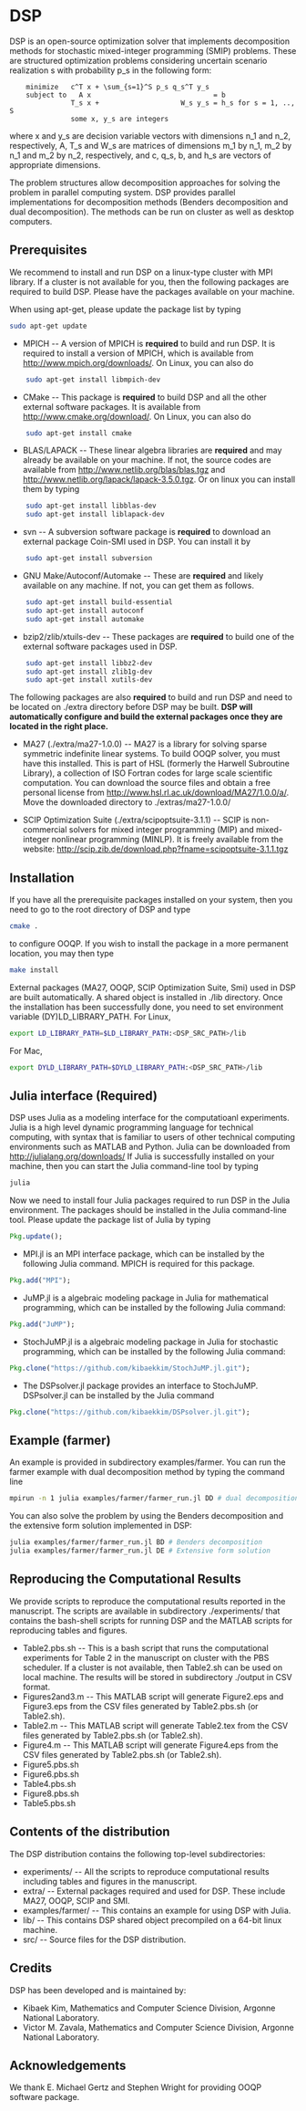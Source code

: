 DSP
===
DSP is an open-source optimization solver that implements decomposition methods for stochastic mixed-integer programming (SMIP) problems. These are structured optimization problems considering uncertain scenario realization s with probability p_s in the following form:

        minimize   c^T x + \sum_{s=1}^S p_s q_s^T y_s
        subject to   A x                              = b
                   T_s x +                    W_s y_s = h_s for s = 1, .., S
                   some x, y_s are integers

where x and y_s are decision variable vectors with dimensions n_1 and n_2, respectively, A, T_s and W_s are matrices of dimensions m_1 by n_1, m_2 by n_1 and m_2 by n_2, respectively, and c, q_s, b, and h_s are vectors of appropriate dimensions.

The problem structures allow decomposition approaches for solving the problem in parallel computing system. DSP provides parallel implementations for decomposition methods (Benders decomposition and dual decomposition). The methods can be run on cluster as well as desktop computers.

Prerequisites
-------------
We recommend to install and run DSP on a linux-type cluster with MPI library. If a cluster is not available for you, then the following packages are required to build DSP. Please have the packages available on your machine.

When using apt-get, please update the package list by typing
```bash
sudo apt-get update
```
* MPICH -- A version of MPICH is **required** to build and run DSP. It is required to install a version of MPICH, which is available from http://www.mpich.org/downloads/. On Linux, you can also do
```bash
    sudo apt-get install libmpich-dev
```
* CMake -- This package is **required** to build DSP and all the other external software packages. It is available from http://www.cmake.org/download/. On Linux, you can also do
```bash
    sudo apt-get install cmake
```
* BLAS/LAPACK -- These linear algebra libraries are **required** and may already be available on your machine. If not, the source codes are available from http://www.netlib.org/blas/blas.tgz and http://www.netlib.org/lapack/lapack-3.5.0.tgz. Or on linux you can install them by typing
```bash
    sudo apt-get install libblas-dev
    sudo apt-get install liblapack-dev
```
* svn -- A subversion software package is **required** to download an external package Coin-SMI used in DSP. You can install it by
```bash
    sudo apt-get install subversion
```
* GNU Make/Autoconf/Automake -- These are **required** and likely available on any machine. If not, you can get them as follows.
```bash
    sudo apt-get install build-essential
    sudo apt-get install autoconf
    sudo apt-get install automake
```
* bzip2/zlib/xtuils-dev -- These packages are **required** to build one of the external software packages used in DSP.
```bash
    sudo apt-get install libbz2-dev
    sudo apt-get install zlib1g-dev
    sudo apt-get install xutils-dev
```

The following packages are also **required** to build and run DSP and need to be located on ./extra directory before DSP may be built. **DSP will automatically configure and build the external packages once they are located in the right place.**

* MA27 (./extra/ma27-1.0.0) -- MA27 is a library for solving sparse symmetric indefinite linear systems. To build OOQP solver, you must have this installed. This is part of HSL (formerly the Harwell Subroutine Library), a collection of ISO Fortran codes for large scale scientific computation. You can download the source files and obtain a free personal license from http://www.hsl.rl.ac.uk/download/MA27/1.0.0/a/. Move the downloaded directory to ./extras/ma27-1.0.0/

* SCIP Optimization Suite (./extra/scipoptsuite-3.1.1) -- SCIP is non-commercial solvers for mixed integer programming (MIP) and mixed-integer nonlinear programming (MINLP). It is freely available from the website: http://scip.zib.de/download.php?fname=scipoptsuite-3.1.1.tgz

Installation
------------
If you have all the prerequisite packages installed on your system, then you need to go to the root directory of DSP and type
```bash
cmake .
```
to configure OOQP. If you wish to install the package in a more permanent location, you may then type
```bash
make install
```
External packages (MA27, OOQP, SCIP Optimization Suite, Smi) used in DSP are built automatically. A shared object is installed in ./lib directory. Once the installation has been successfully done, you need to set environment variable (DY)LD_LIBRARY_PATH.
For Linux,
```bash
export LD_LIBRARY_PATH=$LD_LIBRARY_PATH:<DSP_SRC_PATH>/lib
```
For Mac,
```bash
export DYLD_LIBRARY_PATH=$DYLD_LIBRARY_PATH:<DSP_SRC_PATH>/lib
```

Julia interface (Required)
--------------------------
DSP uses Julia as a modeling interface for the computatioanl experiments. Julia is a high level dynamic programming language for technical computing, with syntax that is familiar to users of other technical computing environments such as MATLAB and Python. Julia can be downloaded from http://julialang.org/downloads/ If Julia is successfully installed on your machine, then you can start the Julia command-line tool by typing
```bash
julia
```
Now we need to install four Julia packages required to run DSP in the Julia environment. The packages should be installed in the Julia command-line tool. Please update the package list of Julia by typing
```julia
Pkg.update();
```
* MPI.jl is an MPI interface package, which can be installed by the following Julia command. MPICH is required for this package.
```julia
Pkg.add("MPI");
```
* JuMP.jl is a algebraic modeling package in Julia for mathematical programming, which can be installed by the following Julia command:
```julia
Pkg.add("JuMP");
```
* StochJuMP.jl is a algebraic modeling package in Julia for stochastic programming, which can be installed by the following Julia command:
```julia
Pkg.clone("https://github.com/kibaekkim/StochJuMP.jl.git");
```
* The DSPsolver.jl package provides an interface to StochJuMP. DSPsolver.jl can be installed by the Julia command
```julia
Pkg.clone("https://github.com/kibaekkim/DSPsolver.jl.git");
```

Example (farmer)
----------------
An example is provided in subdirectory examples/farmer. You can run the farmer example with dual decomposition method by typing the command line
```bash
mpirun -n 1 julia examples/farmer/farmer_run.jl DD # dual decomposition
```
You can also solve the problem by using the Benders decomposition and the extensive form solution implemented in DSP:
```bash
julia examples/farmer/farmer_run.jl BD # Benders decomposition
julia examples/farmer/farmer_run.jl DE # Extensive form solution
```

Reproducing the Computational Results
-------------------------------------
We provide scripts to reproduce the computational results reported in the manuscript. The scripts are available in subdirectory ./experiments/ that contains the bash-shell scripts for running DSP and the MATLAB scripts for reproducing tables and figures.
* Table2.pbs.sh -- This is a bash script that runs the computational experiments for Table 2 in the manuscript on cluster with the PBS scheduler. If a cluster is not available, then Table2.sh can be used on local machine. The results will be stored in subdirectory ./output in CSV format.
 * Figures2and3.m -- This MATLAB script will generate Figure2.eps and Figure3.eps from the CSV files generated by Table2.pbs.sh (or Table2.sh).
 * Table2.m -- This MATLAB script will generate Table2.tex from the CSV files generated by Table2.pbs.sh (or Table2.sh).
 * Figure4.m -- This MATLAB script will generate Figure4.eps from the CSV files generated by Table2.pbs.sh (or Table2.sh).
* Figure5.pbs.sh
* Figure6.pbs.sh
* Table4.pbs.sh
* Figure8.pbs.sh
* Table5.pbs.sh

Contents of the distribution
----------------------------
The DSP distribution contains the following top-level subdirectories:
* experiments/ -- All the scripts to reproduce computational results including tables and figures in the manuscript.
* extra/ -- External packages required and used for DSP. These include MA27, OOQP, SCIP and SMI.
* examples/farmer/ -- This contains an example for using DSP with Julia.
* lib/ -- This contains DSP shared object precompiled on a 64-bit linux machine.
* src/ -- Source files for the DSP distribution.

Credits
-------
DSP has been developed and is maintained by:
* Kibaek Kim, Mathematics and Computer Science Division, Argonne National Laboratory.
* Victor M. Zavala, Mathematics and Computer Science Division, Argonne National Laboratory.

Acknowledgements
----------------
We thank E. Michael Gertz and Stephen Wright for providing OOQP software package.
